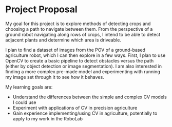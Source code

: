 # Project Proposal

My goal for this project is to explore methods of detecting crops and choosing a path to navigate between them. From the perspective of a ground robot navigating along rows of crops, I intend to be able to detect adjacent plants and determine which area is driveable.

I plan to find a dataset of images from the POV of a ground-based agriculture robot, which I can then explore in a few ways. First, I plan to use OpenCV to create a basic pipeline to detect obstacles versus the path (either by object detection or image segmentation). I am also interested in finding a more complex pre-made model and experimenting with running my image set through it to see how it behaves.

My learning goals are:
- Understand the differences between the simple and complex CV models I could use
- Experiment with applications of CV in precision agriculture
- Gain experience implementing/using CV in agriculture, potentially to apply to my work in the RoboLab
